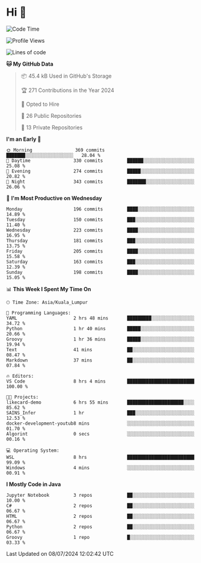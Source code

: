 <h1>Hi 👋</h1>

<!--START_SECTION:waka-->
![Code Time](http://img.shields.io/badge/Code%20Time-560%20hrs%2051%20mins-blue)

![Profile Views](http://img.shields.io/badge/Profile%20Views-19-blue)

![Lines of code](https://img.shields.io/badge/From%20Hello%20World%20I%27ve%20Written-1.2%20million%20lines%20of%20code-blue)

**🐱 My GitHub Data** 

> 📦 45.4 kB Used in GitHub's Storage 
 > 
> 🏆 271 Contributions in the Year 2024
 > 
> 💼 Opted to Hire
 > 
> 📜 26 Public Repositories 
 > 
> 🔑 13 Private Repositories 
 > 
**I'm an Early 🐤** 

```text
🌞 Morning                369 commits         ███████░░░░░░░░░░░░░░░░░░   28.04 % 
🌆 Daytime                330 commits         ██████░░░░░░░░░░░░░░░░░░░   25.08 % 
🌃 Evening                274 commits         █████░░░░░░░░░░░░░░░░░░░░   20.82 % 
🌙 Night                  343 commits         ███████░░░░░░░░░░░░░░░░░░   26.06 % 
```
📅 **I'm Most Productive on Wednesday** 

```text
Monday                   196 commits         ████░░░░░░░░░░░░░░░░░░░░░   14.89 % 
Tuesday                  150 commits         ███░░░░░░░░░░░░░░░░░░░░░░   11.40 % 
Wednesday                223 commits         ████░░░░░░░░░░░░░░░░░░░░░   16.95 % 
Thursday                 181 commits         ███░░░░░░░░░░░░░░░░░░░░░░   13.75 % 
Friday                   205 commits         ████░░░░░░░░░░░░░░░░░░░░░   15.58 % 
Saturday                 163 commits         ███░░░░░░░░░░░░░░░░░░░░░░   12.39 % 
Sunday                   198 commits         ████░░░░░░░░░░░░░░░░░░░░░   15.05 % 
```


📊 **This Week I Spent My Time On** 

```text
🕑︎ Time Zone: Asia/Kuala_Lumpur

💬 Programming Languages: 
YAML                     2 hrs 48 mins       █████████░░░░░░░░░░░░░░░░   34.72 % 
Python                   1 hr 40 mins        █████░░░░░░░░░░░░░░░░░░░░   20.66 % 
Groovy                   1 hr 36 mins        █████░░░░░░░░░░░░░░░░░░░░   19.94 % 
Text                     41 mins             ██░░░░░░░░░░░░░░░░░░░░░░░   08.47 % 
Markdown                 37 mins             ██░░░░░░░░░░░░░░░░░░░░░░░   07.84 % 

🔥 Editors: 
VS Code                  8 hrs 4 mins        █████████████████████████   100.00 % 

🐱‍💻 Projects: 
likecard-demo            6 hrs 55 mins       █████████████████████░░░░   85.62 % 
SAINS_Infer              1 hr                ███░░░░░░░░░░░░░░░░░░░░░░   12.53 % 
docker-development-youtub8 mins              ░░░░░░░░░░░░░░░░░░░░░░░░░   01.70 % 
Algorint                 0 secs              ░░░░░░░░░░░░░░░░░░░░░░░░░   00.16 % 

💻 Operating System: 
WSL                      8 hrs               █████████████████████████   99.09 % 
Windows                  4 mins              ░░░░░░░░░░░░░░░░░░░░░░░░░   00.91 % 
```

**I Mostly Code in Java** 

```text
Jupyter Notebook         3 repos             ██░░░░░░░░░░░░░░░░░░░░░░░   10.00 % 
C#                       2 repos             ██░░░░░░░░░░░░░░░░░░░░░░░   06.67 % 
HTML                     2 repos             ██░░░░░░░░░░░░░░░░░░░░░░░   06.67 % 
Python                   2 repos             ██░░░░░░░░░░░░░░░░░░░░░░░   06.67 % 
Groovy                   1 repo              █░░░░░░░░░░░░░░░░░░░░░░░░   03.33 % 
```




 Last Updated on 08/07/2024 12:02:42 UTC
<!--END_SECTION:waka-->
